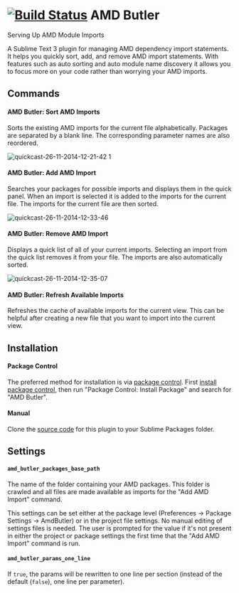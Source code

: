 [![Build Status](https://travis-ci.org/agrc/AmdButler.svg)](https://travis-ci.org/agrc/AmdButler)
AMD Butler
==========
Serving Up AMD Module Imports

A Sublime Text 3 plugin for managing AMD dependency import statements. It helps you quickly sort, add, and remove AMD import statements. With features such as auto sorting and auto module name discovery it allows you to focus more on your code rather than worrying your AMD imports.

## Commands

#### AMD Butler: Sort AMD Imports
Sorts the existing AMD imports for the current file alphabetically. Packages are separated by a blank line. The corresponding parameter names are also reordered.

![quickcast-26-11-2014-12-21-42 1](https://cloud.githubusercontent.com/assets/1326248/5207476/de48852c-7567-11e4-99f8-da43bd1ee742.gif)

#### AMD Butler: Add AMD Import
Searches your packages for possible imports and displays them in the quick panel. When an import is selected it is added to the imports for the current file. The imports for the current file are then sorted.

![quickcast-26-11-2014-12-33-46](https://cloud.githubusercontent.com/assets/1326248/5207582/cc7d5858-7568-11e4-8fce-c6e8b91946c9.gif)

#### AMD Butler: Remove AMD Import
Displays a quick list of all of your current imports. Selecting an import from the quick list removes it from your file. The imports are also automatically sorted.

![quickcast-26-11-2014-12-35-07](https://cloud.githubusercontent.com/assets/1326248/5207584/d2cc22b6-7568-11e4-8923-bfc43e4696e9.gif)

#### AMD Butler: Refresh Available Imports
Refreshes the cache of available imports for the current view. This can be helpful after creating a new file that you want to import into the current view.

## Installation

#### Package Control
The preferred method for installation is via [package control](https://sublime.wbond.net/). First [install package control](https://sublime.wbond.net/installation), then run "Package Control: Install Package" and search for "AMD Butler".

#### Manual
Clone the [source code](https://github.com/agrc/AmdButler) for this plugin to your Sublime Packages folder.

## Settings

#### `amd_butler_packages_base_path`
The name of the folder containing your AMD packages. This folder is crawled and all files are made available as imports for the "Add AMD Import" command.

This settings can be set either at the package level (Preferences -> Package Settings -> AmdButler) or in the project file settings. No manual editing of settings files is needed. The user is prompted for the value if it's not present in either the project or package settings the first time that the "Add AMD Import" command is run.

#### `amd_butler_params_one_line`
If `true`, the params will be rewritten to one line per section (instead of the default (`false`), one line per parameter).
